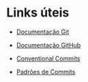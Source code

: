 # Links úteis

- [Documentação Git](https://git-scm.com/doc)

- [Documentação GitHub](https://docs.github.com/)

- [Conventional Commits](https://www.conventionalcommits.org/pt-br/v1.0.0/#especificação)

- [Padrões de Commits](https://github.com/iuricode/padroes-de-commits)
